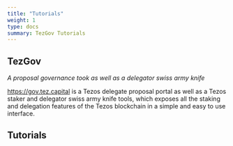 ```yaml
---
title: "Tutorials"
weight: 1
type: docs
summary: TezGov Tutorials
---
```

**TezGov**
---
*A proposal governance took as well as a delegator swiss army knife*

https://gov.tez.capital is a Tezos delegate proposal portal as well as a Tezos staker and delegator swiss army knife tools, which exposes all the staking and delegation features of the Tezos blockchain in a simple and easy to use interface.

## Tutorials